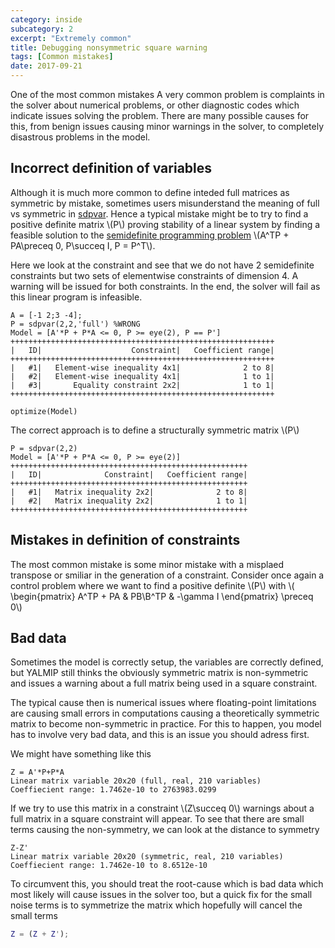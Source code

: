 ```yaml
---
category: inside
subcategory: 2
excerpt: "Extremely common"
title: Debugging nonsymmetric square warning
tags: [Common mistakes]
date: 2017-09-21
---
```


One of the most common mistakes 
A very common problem is complaints in the solver about numerical problems, or other diagnostic codes which indicate issues solving the problem. There are many possible causes for this, from benign issues causing minor warnings in the solver, to completely disastrous problems in the model.

## Incorrect definition of variables

Although it is much more common to define inteded full matrices as symmetric by mistake, sometimes users misunderstand the meaning of full vs symmetric in [sdpvar](/command/sdpvar). Hence a typical mistake might be to try to find a positive definite matrix \\(P\\) proving stability of a linear system by finding a feasible solution to the [semidefinite programming problem](/tutorial/semidefiniteprogramming) \\(A^TP + PA\preceq 0, P\\succeq I, P = P^T\\).

Here we look at the constraint and see that we do not have 2 semidefinite constraints but two sets of elementwise constraints of dimension 4. A warning will be issued for both constraints. In the end, the solver will fail as this linear program is infeasible.

````
A = [-1 2;3 -4];
P = sdpvar(2,2,'full') %WRONG
Model = [A'*P + P*A <= 0, P >= eye(2), P == P']
+++++++++++++++++++++++++++++++++++++++++++++++++++++++++++
|   ID|                    Constraint|   Coefficient range|
+++++++++++++++++++++++++++++++++++++++++++++++++++++++++++
|   #1|   Element-wise inequality 4x1|              2 to 8|
|   #2|   Element-wise inequality 4x1|              1 to 1|
|   #3|       Equality constraint 2x2|              1 to 1|
+++++++++++++++++++++++++++++++++++++++++++++++++++++++++++

optimize(Model)
````

The correct approach is to define a structurally symmetric matrix \\(P\\)
````
P = sdpvar(2,2)
Model = [A'*P + P*A <= 0, P >= eye(2)]
+++++++++++++++++++++++++++++++++++++++++++++++++++++
|   ID|              Constraint|   Coefficient range|
+++++++++++++++++++++++++++++++++++++++++++++++++++++
|   #1|   Matrix inequality 2x2|              2 to 8|
|   #2|   Matrix inequality 2x2|              1 to 1|
+++++++++++++++++++++++++++++++++++++++++++++++++++++
````

## Mistakes in definition of constraints

The most common mistake is some minor mistake with a misplaed transpose or smiliar in the generation of a constraint. Consider once again a control problem where we want to find a positive definite \\(P\\) with \\( \begin{pmatrix} A^TP + PA & PB\\B^TP & -\gamma I \end{pmatrix} \preceq 0\\)




## Bad data

Sometimes the model is correctly setup, the variables are correctly defined, but YALMIP still thinks the obviously symmetric matrix is non-symmetric and issues a warning about a full matrix being used in a square constraint.

The typical cause then is numerical issues where floating-point limitations are causing small errors in computations causing a theoretically symmetric matrix to become non-symmetric in practice. For this to happen, you model has to involve very bad data, and this is an issue you should adress first.

We might have something like this

````
Z = A'*P+P*A
Linear matrix variable 20x20 (full, real, 210 variables)
Coeffiecient range: 1.7462e-10 to 2763983.0299
````

If we try to use this matrix in a constraint \\(Z\succeq 0\\) warnings about a full matrix in a square constraint will appear. To see that there are small terms causing the non-symmetry, we can look at the distance to symmetry

````
Z-Z'
Linear matrix variable 20x20 (symmetric, real, 210 variables)
Coeffiecient range: 1.7462e-10 to 8.6512e-10
````

To circumvent this, you should treat the root-cause which is bad data which most likely will cause issues in the solver too, but a quick fix for the small noise terms is to symmetrize the matrix which hopefully will cancel the small terms

````matlab
Z = (Z + Z');
````




